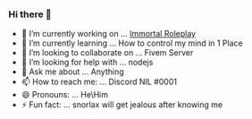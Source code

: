### Hi there 👋

- 🔭 I’m currently working on ... [Immortal Roleplay](https://discord.gg/h2pP2M62Pt)
- 🌱 I’m currently learning ... How to control my mind in 1 Place 
- 👯 I’m looking to collaborate on ... Fivem Server
- 🤔 I’m looking for help with ... nodejs
- 💬 Ask me about ... Anything
- 📫 How to reach me: ... Discord NIL #0001
- 😄 Pronouns: ... He\Him
- ⚡ Fun fact: ... snorlax will get jealous after knowing me
